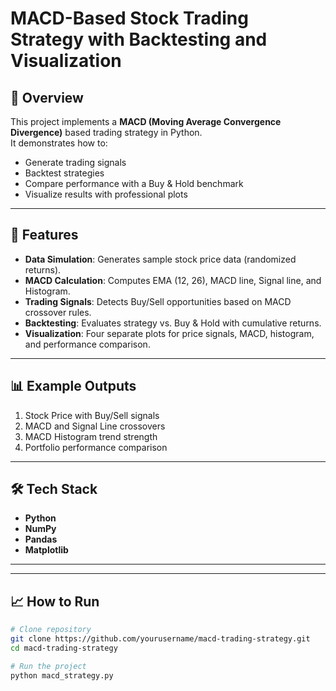 # MACD-Based Stock Trading Strategy with Backtesting and Visualization

## 📌 Overview
This project implements a **MACD (Moving Average Convergence Divergence)** based trading strategy in Python.  
It demonstrates how to:
- Generate trading signals
- Backtest strategies
- Compare performance with a Buy & Hold benchmark
- Visualize results with professional plots

---

## 🚀 Features
- **Data Simulation**: Generates sample stock price data (randomized returns).  
- **MACD Calculation**: Computes EMA (12, 26), MACD line, Signal line, and Histogram.  
- **Trading Signals**: Detects Buy/Sell opportunities based on MACD crossover rules.  
- **Backtesting**: Evaluates strategy vs. Buy & Hold with cumulative returns.  
- **Visualization**: Four separate plots for price signals, MACD, histogram, and performance comparison.  

---

## 📊 Example Outputs
1. Stock Price with Buy/Sell signals  
2. MACD and Signal Line crossovers  
3. MACD Histogram trend strength  
4. Portfolio performance comparison  

---

## 🛠️ Tech Stack
- **Python**
- **NumPy**
- **Pandas**
- **Matplotlib**

---

---

## 📈 How to Run
```bash
# Clone repository
git clone https://github.com/yourusername/macd-trading-strategy.git
cd macd-trading-strategy

# Run the project
python macd_strategy.py
